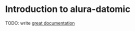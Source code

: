 # Introduction to alura-datomic

TODO: write [great documentation](http://jacobian.org/writing/what-to-write/)
